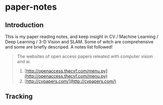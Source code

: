 # paper-notes

## Introduction

This is my paper reading notes, and keep insight in CV / Machine Learning / Deep Learning / 3-D Vision and SLAM. Some of witch are comprehensive and some are briefly descriped. A notes list followed!

> The websites of open access papers releated with computer vision and ai.
> 1. [http://openaccess.thecvf.com/menu.py](http://openaccess.thecvf.com/menu.py)
> 2. [http://cvpapers.com/](http://cvpapers.com/)

## Tracking